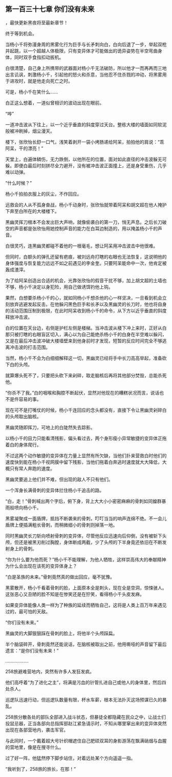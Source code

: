 ## 第一百三十七章 你们没有未来
，最快更新黑夜将至最新章节！

终于等到机会。

当杨小千将弥漫身周的黑雾化行为巨手与长矛刺向白，白向后退了一步，举起双枪并起跳，以一个超越人体极限，只有变异体才可能做出的诡异姿势在半空弯曲身体，同时双手食指扣动扳机。

白很清楚，自己身上所携带的武器面对杨小千无法破防，所以他才一而再再而三地出言讥讽，刺激杨小千，引起他的怒火和杀意，当他忍不住杀戮的冲动，将黑雾用于进攻时，就是他走向死亡之时。

可是，杨小千在笑什么……

白正这么想着，一道似曾相识的波动出现在眼前。

“哗”

一道冲击波从下往上，以一个近乎垂直的斜度穿过天台。整栋大楼的墙面如同软泥般被冲刷掉，烟尘漫天。

楼下，张欣怡长舒一口气，浅笑着剥开一袋小烤肠递给阿呆，拍拍他的肩说：“乖阿呆，干的漂亮！”

天堂上，白遍体鳞伤，无力跌倒，以他所在的位置，面对如此直径的冲击波躲无可躲。即便白最后时刻拼尽全力避开，没有被冲击波正面撞上，还是身受重伤，几乎难以动弹。

“什么时候？”

杨小千拍拍衣服上的灰尘，不作回应。

远救会的人从不孤身奋战，杨小千动身时，张欣怡就带着阿呆和胡文超在他人掩护下奔至白所在的大楼楼下。

黑幽灵挥刀根本不会发出巨大声响，就像偷袭白的第一刀，悄无声息。之后长刀破空的声音都是张欣怡用她控制声音的能力在白耳边制造的，用以掩盖杨小千的声音。

白很灵巧，连黑幽灵都碰不着他的一根毫毛，想让阿呆用冲击波击中他很难。

但同时，白额头的弹孔还留有疤痕，被刘远舟打瞎的右眼也无法恢复，这说明他的身体强度与恢复能力远远不如之前遇见的李金奎。只要阿呆能命中一次，他肯定被轰成渣滓。

为了给阿呆创造出合适的机会，光靠张欣怡的假音干扰不够，加上胡文超的土墙也不够，杨小千决定以身犯险，用自己做诱饵钓他上钩。

果然，白想要杀杨小千的心，就如同杨小千想杀他的心一样坚决，一旦看到机会立刻放弃逃避发起反击。在他躲闪黑色巨手和长矛以及黑幽灵的长刀时，他也将自身的活动范围压制到极限，在此时阿呆收到杨小千的命令，从下方以近乎垂直的斜度释放冲击波。

白的位置在天台边，右侧是护栏左侧是楼梯。当冲击波从楼下冲上来时，正好从白那只被打瞎的右眼盲区切入，满心以为自己能绝杀杨小千的白身在半空难以躲闪，又是在最后冲击波冲破大楼墙壁来到他身前时才发现，短暂的反应时间完全不够逃离冲击波的打击范围。

当然，杨小千不会为白细细解释这一切，黑幽灵已经将手中长刀高高举起，准备砍下白的头颅。

就算爆头死不了，只要把头砍下来剁碎，取走脑核后再将其他部分焚毁，总能杀死他。

“你杀不了我。”白的咽喉和胸腔不断起伏，显然对他现在的糟糕状况而言，说话也不是件容易的事。

现在可不是打嘴仗的时候，杨小千连回应的念头都没有，直接下令让黑幽灵剁碎白的头颅取出脑核。

黑幽灵随即挥刀，可地上的白陡然失去踪影。

以杨小千的目力只能看清残影，偏头看过去，两个身形瘦小异常敏捷的变异体正拖着白的身体爬行。

不过这两个动作敏捷的变异体在力量上显然有所欠缺，当他们扑来营救白时他们的速度快到能在杨小千视网膜中留下残影，当他们拖着白奔逃时速度就大大降低，大概只有常人奔跑的速度。

黑幽灵要追上他们并不难，但出现的敌人不只有他们。

一个浑身长满骨刺的变异体拦住杨小千追击的路。

“白，走！”骨刺喊出两个字后，俯下身，背上大大小小密密麻麻的骨刺如同蝗群暴雨般喷向杨小千。

黑雾凝聚成一面盾牌，抵挡不断袭来的骨刺，叮叮当当的响声连绵不绝。不一会儿盾牌上便插满粗长骨刺，而稍微细小的骨刺则掉落一地。

同时黑幽灵长刀斩向喷射骨刺的变异体，尽管他反应迅速向后仰倒，没有被斩下头颅，但还是被黑刃削过胸膛，身体断成两截，少了头颅的下半身竟还依旧在不断发射身上的骨刺。

“你为什么要为他而死？”杨小千不能理解，为他人牺牲，这样崇高伟大的奉献精神为什么会出现在该死的变异体身上？

“白是圣族的未来。”骨刺竟然真的做出回应，毫不犹豫。

黑雾散开，杨小千看着骨刺的脸，上面原本全是刺头，现在全是空洞，惊悚骇人。这张恶心又丑陋的脸不知是在惨笑还是在狞笑，看得杨小千头皮发麻。

如果变异体能像人类一样为了种族的延续而牺牲自己，这将是人类上百万年来遇见过的，最可怕的天敌。

“你们没有未来。”

黑幽灵的大脚狠狠踩在骨刺的脸上，将他半个头颅踩扁。

半个脑袋碎开，骨刺竟然还能说话，在脑核被取出之前，他用嘶哑的声音留下最后遗言：“是你们没有未来！”

………………

258旅避难营地内，突然有许多人发狂发疯。

他们高呼着“为了进化之主”，将满是污血的针管扎进自己或他人的身体里，然后四处杀人。

巡逻队迅速行动，但巡逻队数量有限，杯水车薪，根本无法扑灭这场预谋已久的暴乱。

258旅分散各处的部队全部进入战斗状态，但暴徒全都隐藏在民众之中，让战士们投鼠忌器，正当各部向总指挥部赵江紧急请示时，不知从哪里窜出来的变异体突然出现在各部营地内，袭击军官。

与此同时，一个戴着超大号针织帽遮住自己肥硕双耳的身影游荡在飘满硝烟与血腥的营地里，像是在搜寻什么。

过了好一阵，他猛然停下脚步站住，对着远处某个方向遥遥一指。

“我听到了，258旅的旅长，在那！”


